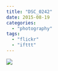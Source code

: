 ```yaml
---
title: "DSC_0242"
date: 2015-08-19
categories: 
  - "photography"
tags: 
  - "flickr"
  - "ifttt"
---
```


![](https://farm1.staticflickr.com/778/20686444832_e4c9b5ef2c_b.jpg)
